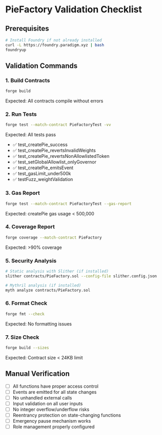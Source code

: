 # PieFactory Validation Checklist

## Prerequisites
```bash
# Install Foundry if not already installed
curl -L https://foundry.paradigm.xyz | bash
foundryup
```

## Validation Commands

### 1. Build Contracts
```bash
forge build
```
Expected: All contracts compile without errors

### 2. Run Tests
```bash
forge test --match-contract PieFactoryTest -vv
```
Expected: All tests pass
- ✅ test_createPie_success
- ✅ test_createPie_revertsInvalidWeights
- ✅ test_createPie_revertsNonAllowlistedToken
- ✅ test_setGlobalAllowlist_onlyGovernor
- ✅ test_createPie_emitsEvent
- ✅ test_gasLimit_under500k
- ✅ testFuzz_weightValidation

### 3. Gas Report
```bash
forge test --match-contract PieFactoryTest --gas-report
```
Expected: createPie gas usage < 500,000

### 4. Coverage Report
```bash
forge coverage --match-contract PieFactory
```
Expected: >90% coverage

### 5. Security Analysis
```bash
# Static analysis with Slither (if installed)
slither contracts/PieFactory.sol --config-file slither.config.json

# Mythril analysis (if installed)
myth analyze contracts/PieFactory.sol
```

### 6. Format Check
```bash
forge fmt --check
```
Expected: No formatting issues

### 7. Size Check
```bash
forge build --sizes
```
Expected: Contract size < 24KB limit

## Manual Verification

- [ ] All functions have proper access control
- [ ] Events are emitted for all state changes
- [ ] No unhandled external calls
- [ ] Input validation on all user inputs
- [ ] No integer overflow/underflow risks
- [ ] Reentrancy protection on state-changing functions
- [ ] Emergency pause mechanism works
- [ ] Role management properly configured